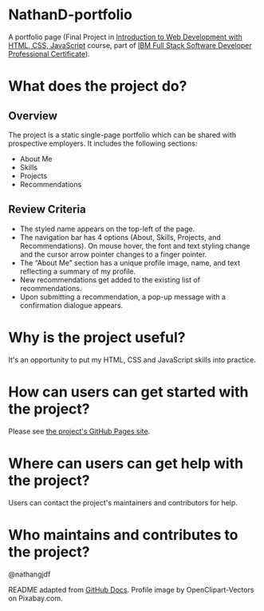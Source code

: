 # NathanD-portfolio
A portfolio page (Final Project in [Introduction to Web Development with HTML, CSS, JavaScript](https://www.coursera.org/learn/introduction-to-web-development-with-html-css-javacript) course, part of [IBM Full Stack Software Developer Professional Certificate](https://www.coursera.org/professional-certificates/ibm-full-stack-cloud-developer)).

# What does the project do?
## Overview
The project is a static single-page portfolio which can be shared with prospective employers. It includes the following sections:
- About Me
- Skills
- Projects
- Recommendations

## Review Criteria
- The styled name appears on the top-left of the page.
- The navigation bar has 4 options (About, Skills, Projects, and Recommendations). On mouse hover, the font and text styling change and the cursor arrow pointer changes to a finger pointer.
- The “About Me” section has a unique profile image, name, and text reflecting a summary of my profile.
- New recommendations get added to the existing list of recommendations.
- Upon submitting a recommendation, a pop-up message with a confirmation dialogue appears.

# Why is the project useful?
It's an opportunity to put my HTML, CSS and JavaScript skills into practice.

# How can users can get started with the project?
Please see [the project's GitHub Pages site](https://nathangjdf.github.io/NathanD-portfolio/).

# Where can users can get help with the project?
Users can contact the project's maintainers and contributors for help.

# Who maintains and contributes to the project?
@nathangjdf

README adapted from [GitHub Docs](https://docs.github.com/en/repositories/managing-your-repositorys-settings-and-features/customizing-your-repository/about-readmes).
Profile image by OpenClipart-Vectors on Pixabay.com.
